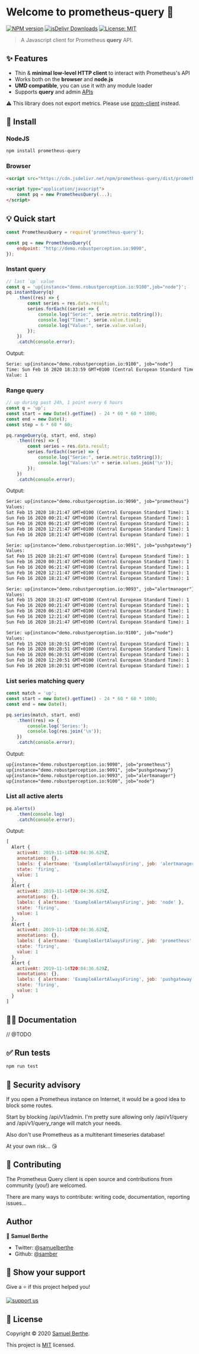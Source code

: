 
# Welcome to prometheus-query  👋
[![NPM version](https://img.shields.io/npm/v/prometheus-query.svg?style=flat-square)](https://npmjs.org/package/prometheus-query)
<a href="https://www.jsdelivr.com/package/npm/prometheus-query"><img src="https://data.jsdelivr.com/v1/package/npm/prometheus-query/badge" alt="jsDelivr Downloads"></img></a>
[![License: MIT](https://img.shields.io/badge/License-MIT-yellow.svg)](#)

> A Javascript client for Prometheus **query** API.

## ✨ Features

- Thin & **minimal low-level HTTP client** to interact with Prometheus's API
- Works both on the **browser** and **node.js**
- **UMD compatible**, you can use it with any module loader
- Supports **query** and admin [APIs](https://prometheus.io/docs/prometheus/latest/querying/api/)

⚠️ This library does not export metrics. Please use [prom-client](https://github.com/siimon/prom-client) instead.

## 🚀 Install

### NodeJS

```sh
npm install prometheus-query
```

### Browser

```html
<script src="https://cdn.jsdelivr.net/npm/prometheus-query/dist/prometheus-query.umd.min.js"></script>

<script type="application/javacript">
	const pq = new PrometheusQuery(...);
</script>
```

## 💡 Quick start

```js
const PrometheusQuery = require('prometheus-query');

const pq = new PrometheusQuery({
    endpoint: "http://demo.robustperception.io:9090",
});
```

### Instant query

```js
// last `up` value
const q = 'up{instance="demo.robustperception.io:9100",job="node"}';
pq.instantQuery(q)
    .then((res) => {
        const series = res.data.result;
        series.forEach((serie) => {
            console.log("Serie:", serie.metric.toString());
            console.log("Time:", serie.value.time);
            console.log("Value:", serie.value.value);
        });
    })
    .catch(console.error);
```

Output:

```txt
Serie: up{instance="demo.robustperception.io:9100", job="node"}
Time: Sun Feb 16 2020 18:33:59 GMT+0100 (Central European Standard Time)
Value: 1
```

### Range query

```js
// up during past 24h, 1 point every 6 hours
const q = 'up';
const start = new Date().getTime() - 24 * 60 * 60 * 1000;
const end = new Date();
const step = 6 * 60 * 60;

pq.rangeQuery(q, start, end, step)
    .then((res) => {
        const series = res.data.result;
        series.forEach((serie) => {
            console.log("Serie:", serie.metric.toString());
            console.log("Values:\n" + serie.values.join('\n'));
        });
    })
    .catch(console.error);
```

Output:

```txt
Serie: up{instance="demo.robustperception.io:9090", job="prometheus"}
Values:
Sat Feb 15 2020 18:21:47 GMT+0100 (Central European Standard Time): 1
Sun Feb 16 2020 00:21:47 GMT+0100 (Central European Standard Time): 1
Sun Feb 16 2020 06:21:47 GMT+0100 (Central European Standard Time): 1
Sun Feb 16 2020 12:21:47 GMT+0100 (Central European Standard Time): 1
Sun Feb 16 2020 18:21:47 GMT+0100 (Central European Standard Time): 1

Serie: up{instance="demo.robustperception.io:9091", job="pushgateway"}
Values: 
Sat Feb 15 2020 18:21:47 GMT+0100 (Central European Standard Time): 1
Sun Feb 16 2020 00:21:47 GMT+0100 (Central European Standard Time): 1
Sun Feb 16 2020 06:21:47 GMT+0100 (Central European Standard Time): 1
Sun Feb 16 2020 12:21:47 GMT+0100 (Central European Standard Time): 1
Sun Feb 16 2020 18:21:47 GMT+0100 (Central European Standard Time): 1

Serie: up{instance="demo.robustperception.io:9093", job="alertmanager"}
Values:
Sat Feb 15 2020 18:21:47 GMT+0100 (Central European Standard Time): 1
Sun Feb 16 2020 00:21:47 GMT+0100 (Central European Standard Time): 1
Sun Feb 16 2020 06:21:47 GMT+0100 (Central European Standard Time): 1
Sun Feb 16 2020 12:21:47 GMT+0100 (Central European Standard Time): 1
Sun Feb 16 2020 18:21:47 GMT+0100 (Central European Standard Time): 1

Serie: up{instance="demo.robustperception.io:9100", job="node"}
Values:
Sat Feb 15 2020 18:20:51 GMT+0100 (Central European Standard Time): 1
Sun Feb 16 2020 00:20:51 GMT+0100 (Central European Standard Time): 1
Sun Feb 16 2020 06:20:51 GMT+0100 (Central European Standard Time): 1
Sun Feb 16 2020 12:20:51 GMT+0100 (Central European Standard Time): 1
Sun Feb 16 2020 18:20:51 GMT+0100 (Central European Standard Time): 1
```

### List series matching query

```js
const match = 'up';
const start = new Date().getTime() - 24 * 60 * 60 * 1000;
const end = new Date();

pq.series(match, start, end)
    .then((res) => {
        console.log('Series:');
        console.log(res.join('\n'));
    })
    .catch(console.error);
```

Output:

```txt
up{instance="demo.robustperception.io:9090", job="prometheus"}
up{instance="demo.robustperception.io:9091", job="pushgateway"}
up{instance="demo.robustperception.io:9093", job="alertmanager"}
up{instance="demo.robustperception.io:9100", job="node"}
```

### List all active alerts

```js
pq.alerts()
    .then(console.log)
    .catch(console.error);
```

Output:

```js
[
  Alert {
    activeAt: 2019-11-14T20:04:36.629Z,
    annotations: {},
    labels: { alertname: 'ExampleAlertAlwaysFiring', job: 'alertmanager' },
    state: 'firing',
    value: 1
  },
  Alert {
    activeAt: 2019-11-14T20:04:36.629Z,
    annotations: {},
    labels: { alertname: 'ExampleAlertAlwaysFiring', job: 'node' },
    state: 'firing',
    value: 1
  },
  Alert {
    activeAt: 2019-11-14T20:04:36.629Z,
    annotations: {},
    labels: { alertname: 'ExampleAlertAlwaysFiring', job: 'prometheus' },
    state: 'firing',
    value: 1
  },
  Alert {
    activeAt: 2019-11-14T20:04:36.629Z,
    annotations: {},
    labels: { alertname: 'ExampleAlertAlwaysFiring', job: 'pushgateway' },
    state: 'firing',
    value: 1
  }
]
```

## 🏋️‍♂️ Documentation

// @TODO

## ✅ Run tests

```sh
npm run test
```

## 🔐 Security advisory

If you open a Prometheus instance on Internet, it would be a good idea to block some routes. 

Start by blocking /api/v1/admin. I'm pretty sure allowing only /api/v1/query and /api/v1/query_range will match your needs.

Also don't use Prometheus as a multitenant timeseries database!

At your own risk... 😘

## 🤝 Contributing

The Prometheus Query client is open source and contributions from community (you!) are welcomed.

There are many ways to contribute: writing code, documentation, reporting issues...

## Author

👤 **Samuel Berthe**

* Twitter: [@samuelberthe](https://twitter.com/samuelberthe)
* Github: [@samber](https://github.com/samber)

## 💫 Show your support

Give a ⭐️ if this project helped you!

[![support us](https://c5.patreon.com/external/logo/become_a_patron_button.png)](https://www.patreon.com/samber)

## 📝 License

Copyright © 2020 [Samuel Berthe](https://github.com/samber).

This project is [MIT](https://github.com/samber/prometheus-query-js/blob/master/LICENSE) licensed.
